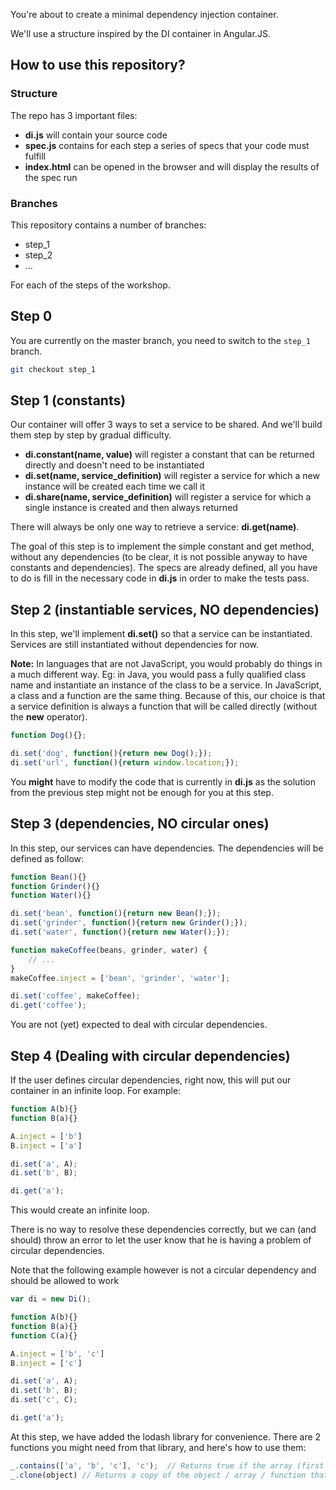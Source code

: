 You're about to create a minimal dependency injection container.

We'll use a structure inspired by the DI container in Angular.JS.

## How to use this repository?

### Structure

The repo has 3 important files:

 * **di.js** will contain your source code
 * **spec.js** contains for each step a series of specs that your code must fulfill
 * **index.html** can be opened in the browser and will display the results of the spec run

### Branches

This repository contains a number of branches:

 * step_1
 * step_2
 * ...

For each of the steps of the workshop.

## Step 0

You are currently on the master branch, you need to switch to the `step_1` branch.

```sh
git checkout step_1
```

## Step 1 (constants)

Our container will offer 3 ways to set a service to be shared. And we'll build them step by step by gradual difficulty.

 * **di.constant(name, value)** will register a constant that can be returned directly and doesn't need to be instantiated
 * **di.set(name, service_definition)** will register a service for which a new instance will be created each time we call it
 * **di.share(name, service_definition)** will register a service for which a single instance is created and then always returned

There will always be only one way to retrieve a service: **di.get(name)**.

The goal of this step is to implement the simple constant and get method, without any dependencies (to be clear, it is not possible anyway to have constants and dependencies). The specs are already defined, all you have to do is fill in the necessary code in **di.js** in order to make the tests pass.

## Step 2 (instantiable services, NO dependencies)

In this step, we'll implement **di.set()** so that a service can be instantiated. Services are still instantiated without dependencies for now.

**Note:** In languages that are not JavaScript, you would probably do things in a much different way. Eg: in Java, you would pass a fully qualified class name and instantiate an instance of the class to be a service. In JavaScript, a class and a function are the same thing. Because of this, our choice is that a service definition is always a function that will be called directly (without the **new** operator).

```js
function Dog(){};

di.set('dog', function(){return new Dog();});
di.set('url', function(){return window.location;});
```
You **might** have to modify the code that is currently in **di.js** as the solution from the previous step might not be enough for you at this step.

## Step 3 (dependencies, NO circular ones)

In this step, our services can have dependencies. The dependencies will be defined as follow:

```js
function Bean(){}
function Grinder(){}
function Water(){}

di.set('bean', function(){return new Bean();});
di.set('grinder', function(){return new Grinder();});
di.set('water', function(){return new Water();});

function makeCoffee(beans, grinder, water) {
    // ...
}
makeCoffee.inject = ['bean', 'grinder', 'water'];

di.set('coffee', makeCoffee);
di.get('coffee');
```

You are not (yet) expected to deal with circular dependencies.

## Step 4 (Dealing with circular dependencies)

If the user defines circular dependencies, right now, this will put our container in an infinite loop. For example:

```js
function A(b){}
function B(a){}

A.inject = ['b']
B.inject = ['a']

di.set('a', A);
di.set('b', B);

di.get('a');
```

This would create an infinite loop.

There is no way to resolve these dependencies correctly, but we can (and should) throw an error to let the user know that he is having a problem of circular dependencies.

Note that the following example however is not a circular dependency and should be allowed to work

```js
var di = new Di();

function A(b){}
function B(a){}
function C(a){}

A.inject = ['b', 'c']
B.inject = ['c']

di.set('a', A);
di.set('b', B);
di.set('c', C);

di.get('a');
```

At this step, we have added the lodash library for convenience. There are 2 functions you might need from that library, and here's how to use them:

```js
_.contains(['a', 'b', 'c'], 'c');  // Returns true if the array (first argument) contains the element (second argument)
_.clone(object) // Returns a copy of the object / array / function that was passed to it.
```